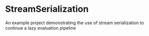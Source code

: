 # StreamSerialization
 An example project demonstrating the use of stream serialization to continue a lazy evaluation pipeline
